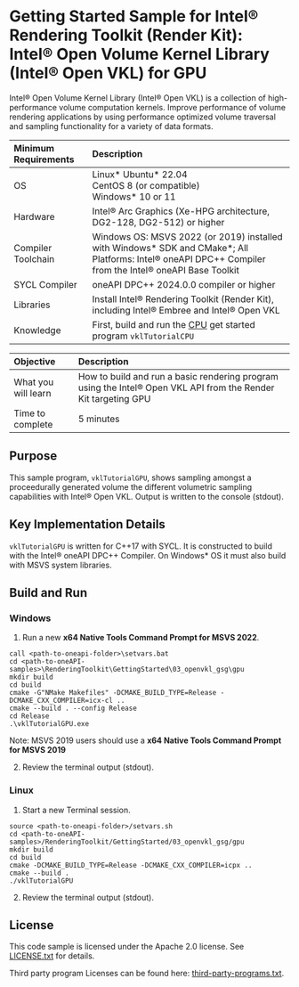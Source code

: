 # Getting Started Sample for Intel&reg; Rendering Toolkit (Render Kit): Intel&reg; Open Volume Kernel Library (Intel&reg; Open VKL) for GPU

Intel&reg; Open Volume Kernel Library (Intel&reg; Open VKL) is a collection of
high-performance volume computation kernels. Improve performance of volume
rendering applications by using performance optimized volume traversal and
sampling functionality for a variety of data formats.

| Minimum Requirements              | Description
|:---                               |:---
| OS                                | Linux* Ubuntu* 22.04 <br>CentOS 8 (or compatible) <br> Windows* 10 or 11
| Hardware                          | Intel&reg; Arc Graphics (Xe-HPG architecture, DG2-128, DG2-512) or higher
| Compiler Toolchain                | Windows OS: MSVS 2022 (or 2019) installed with Windows* SDK and CMake*; All Platforms: Intel&reg; oneAPI DPC++ Compiler from the Intel&reg; oneAPI Base Toolkit
| SYCL Compiler                     | oneAPI DPC++ 2024.0.0 compiler or higher
| Libraries                         | Install Intel&reg; Rendering Toolkit (Render Kit), including Intel&reg; Embree and Intel&reg; Open VKL
| Knowledge                         | First, build and run the [CPU](../cpu) get started program `vklTutorialCPU`

| Objective                         | Description
|:---                               |:---
| What you will learn               | How to build and run a basic rendering program using the Intel&reg; Open VKL API from the Render Kit targeting GPU
| Time to complete                  | 5 minutes

## Purpose

This sample program, `vklTutorialGPU`, shows sampling amongst a proceedurally
generated volume the different volumetric sampling capabilities with Intel&reg;
Open VKL. Output is written to the console (stdout).

## Key Implementation Details

`vklTutorialGPU` is written for C++17 with SYCL. It is constructed to build with the Intel&reg; oneAPI DPC++ Compiler. On Windows* OS it must also build with MSVS system libraries.

## Build and Run

### Windows

1. Run a new **x64 Native Tools Command Prompt for MSVS 2022**.

```
call <path-to-oneapi-folder>\setvars.bat
cd <path-to-oneAPI-samples>\RenderingToolkit\GettingStarted\03_openvkl_gsg\gpu
mkdir build
cd build
cmake -G"NMake Makefiles" -DCMAKE_BUILD_TYPE=Release -DCMAKE_CXX_COMPILER=icx-cl ..
cmake --build . --config Release
cd Release
.\vklTutorialGPU.exe
```

Note: MSVS 2019 users should use a **x64 Native Tools Command Prompt for MSVS 2019**

2. Review the terminal output (stdout).


### Linux

1. Start a new Terminal session.
```
source <path-to-oneapi-folder>/setvars.sh
cd <path-to-oneAPI-samples>/RenderingToolkit/GettingStarted/03_openvkl_gsg/gpu
mkdir build
cd build
cmake -DCMAKE_BUILD_TYPE=Release -DCMAKE_CXX_COMPILER=icpx ..
cmake --build .
./vklTutorialGPU
```

2. Review the terminal output (stdout).


## License

This code sample is licensed under the Apache 2.0 license. See
[LICENSE.txt](LICENSE.txt) for details.

Third party program Licenses can be found here:
[third-party-programs.txt](https://github.com/oneapi-src/oneAPI-samples/blob/master/third-party-programs.txt).
